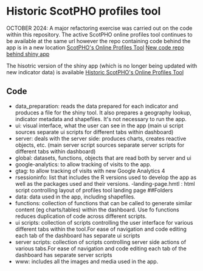 # Historic ScotPHO profiles tool
OCTOBER 2024: A major refactoring exercise was carried out on the code within this repository.
The active ScotPHO online profiles tool continues to be available at the same url however the repo containing code behind the app is in a new location
[ScotPHO's Online Profiles Tool](https://scotland.shinyapps.io/ScotPHO_profiles_tool/)
[New code repo behind shiny app ](https://github.com/Public-Health-Scotland/scotpho-profiles-app)

The hisotric version of the shiny app (which is no longer being updated with new indicator data) is available
[Historic ScotPHO's Online Profiles Tool](https://scotland.shinyapps.io/Historic_ScotPHO_profiles/)

## Code
- data_preparation: reads the data prepared for each indicator and produces a file for the shiny tool. It also prepares a geography lookup, indicator metadata and shapefiles. It's not necessary to run the app.
- ui: visual interface, what the user can see in the app (main ui script sources separate ui scripts for different tabs within dashboard)
- server: deals with the server side: produces charts, creates reactive objects, etc. (main server script sources separate server scripts for different tabs within dashboard)
- global: datasets, functions, objects that are read both by server and ui
- google-analytics: to allow tracking of visits to the app.
- gtag: to allow tracking of visits with new Google Analytics 4
- rsessioninfo: list that includes the R versions used to develop the app as well as the packages used and their versions.
-landing-page.hmtl : html script controlling layout of profiles tool landing page
##Folders
- data: data used in the app, including shapefiles.
- functions: collection of functions that can be called to generate similar content (eg charts/tables) within the dashboard. Use fo functions reduces duplication of code across different scripts. 
- ui scripts: collection of scripts controlling the user interface for various different tabs within the tool.For ease of navigation and code editing each tab of the dashboard has separate ui scripts
- server scripts: collection of scripts controlling server side actions of various tabs.For ease of navigation and code editing each tab of the dashboard has separate server scripts
- www: includes all the images and media used in the app.
